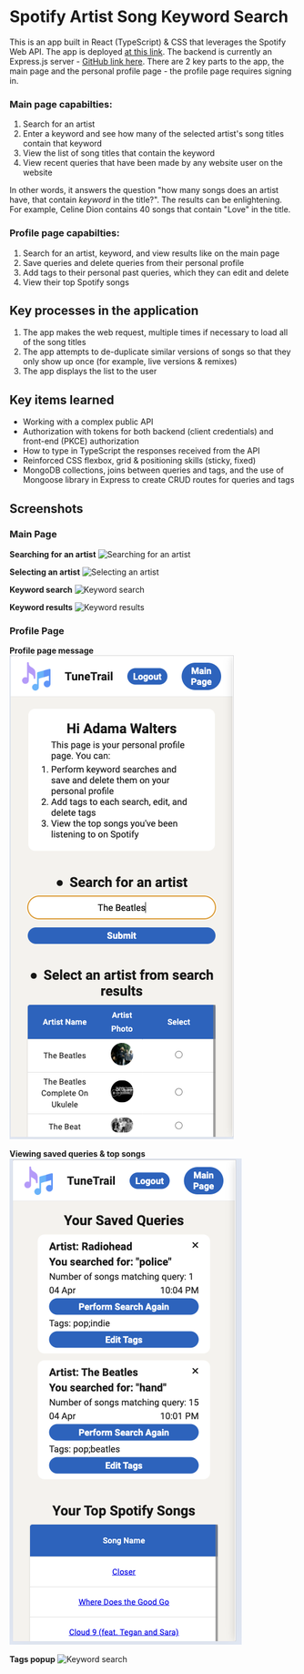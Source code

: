 # Spotify Artist Song Keyword Search

This is an app built in React (TypeScript) & CSS that leverages the Spotify Web API. The app is deployed [at this link](https://spotify-artist-song-keyword-search.vercel.app/). The backend is currently an Express.js server - [GitHub link here](https://github.com/adamawalters/spotify-backend/). There are 2 key parts to the app, the main page and the personal profile page - the profile page requires signing in.    

### Main page capabilties:
1. Search for an artist
2. Enter a keyword and see how many of the selected artist's song titles contain that keyword
3. View the list of song titles that contain the keyword
4. View recent queries that have been made by any website user on the website
  
In other words, it answers the question "how many songs does an artist have, that contain *keyword* in the title?". The results can be enlightening. For example, Celine Dion contains 40 songs that contain "Love" in the title. 

### Profile page capabilties:
1. Search for an artist, keyword, and view results like on the main page
2. Save queries and delete queries from their personal profile
3. Add tags to their personal past queries, which they can edit and delete
4. View their top Spotify songs


## Key processes in the application
1. The app makes the web request, multiple times if necessary to load all of the song titles
2. The app attempts to de-duplicate similar versions of songs so that they only show up once (for example, live versions & remixes)
3. The app displays the list to the user

## Key items learned
- Working with a complex public API
- Authorization with tokens for both backend (client credentials) and front-end (PKCE) authorization
- How to type in TypeScript the responses received from the API
- Reinforced CSS flexbox, grid & positioning skills (sticky, fixed)
- MongoDB collections, joins between queries and tags, and the use of Mongoose library in Express to create CRUD routes for queries and tags

## Screenshots

### Main Page
**Searching for an artist**
![Searching for an artist](https://github.com/adamawalters/spotify/blob/main/screenshots/artist-search.png)

**Selecting an artist**
![Selecting an artist](https://github.com/adamawalters/spotify/blob/main/screenshots/artist-selection.png)

**Keyword search**
![Keyword search](https://github.com/adamawalters/spotify/blob/main/screenshots/keyword-search.png)

**Keyword results**
![Keyword results](https://github.com/adamawalters/spotify/blob/main/screenshots/keyword-results.png)

### Profile Page
**Profile page message**
![Profile Page Message](https://github.com/adamawalters/artist-song-keyword-searcher/blob/main/screenshots/profile/profile_1_intro.png?raw=true)

**Viewing saved queries & top songs**
![Selecting an artist](https://github.com/adamawalters/artist-song-keyword-searcher/blob/main/screenshots/profile/profile_2_queries_topsongs.png?raw=true)

**Tags popup**
![Keyword search]([https://github.com/adamawalters/spotify/blob/main/screenshots/keyword-search.png](https://github.com/adamawalters/artist-song-keyword-searcher/blob/main/screenshots/profile/profile_3_popup.png?raw=true))

